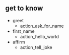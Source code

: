 
## get to know
* greet
  - action_ask_for_name
* first_name
  - action_hello_world
* affirm
  - action_tell_joke



